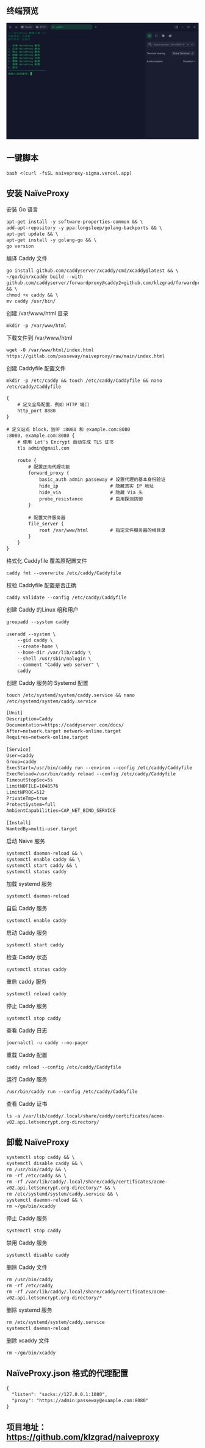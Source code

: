 ## 终端预览

![preview](image.png)
## 一键脚本
```
bash <(curl -fsSL naiveproxy-sigma.vercel.app)
```

## 安装 NaïveProxy
安装 Go 语言
```
apt-get install -y software-properties-common && \
add-apt-repository -y ppa:longsleep/golang-backports && \
apt-get update && \
apt-get install -y golang-go && \
go version
```
编译 Caddy 文件
```
go install github.com/caddyserver/xcaddy/cmd/xcaddy@latest && \
~/go/bin/xcaddy build --with github.com/caddyserver/forwardproxy@caddy2=github.com/klzgrad/forwardproxy@naive && \
chmod +x caddy && \
mv caddy /usr/bin/
```

创建 /var/www/html 目录
```
mkdir -p /var/www/html
```
下载文件到 /var/www/html
```
wget -O /var/www/html/index.html https://gitlab.com/passeway/naiveproxy/raw/main/index.html
```
创建 Caddyfile 配置文件
```
mkdir -p /etc/caddy && touch /etc/caddy/Caddyfile && nano /etc/caddy/Caddyfile
```
```
{
    # 定义全局配置，例如 HTTP 端口
    http_port 8880
}

# 定义站点 block，监听 :8080 和 example.com:8080
:8080, example.com:8080 {
    # 使用 Let's Encrypt 自动生成 TLS 证书
    tls admin@gmail.com
    
    route {
        # 配置正向代理功能
        forward_proxy {
            basic_auth admin passeway # 设置代理的基本身份验证
            hide_ip                   # 隐藏真实 IP 地址
            hide_via                  # 隐藏 Via 头
            probe_resistance          # 启用探测防御
        }

        # 配置文件服务器
        file_server {
            root /var/www/html        # 指定文件服务器的根目录
        }
    }
}
```
格式化 Caddyfile 覆盖原配置文件
```
caddy fmt --overwrite /etc/caddy/Caddyfile
```
校验 Caddyfile 配置是否正确
```
caddy validate --config /etc/caddy/Caddyfile
```
创建 Caddy 的Linux 组和用户
```
groupadd --system caddy

useradd --system \
    --gid caddy \
    --create-home \
    --home-dir /var/lib/caddy \
    --shell /usr/sbin/nologin \
    --comment "Caddy web server" \
    caddy
```
创建 Caddy 服务的 Systemd 配置
```
touch /etc/systemd/system/caddy.service && nano /etc/systemd/system/caddy.service
```
```
[Unit]
Description=Caddy
Documentation=https://caddyserver.com/docs/
After=network.target network-online.target
Requires=network-online.target

[Service]
User=caddy
Group=caddy
ExecStart=/usr/bin/caddy run --environ --config /etc/caddy/Caddyfile
ExecReload=/usr/bin/caddy reload --config /etc/caddy/Caddyfile
TimeoutStopSec=5s
LimitNOFILE=1048576
LimitNPROC=512
PrivateTmp=true
ProtectSystem=full
AmbientCapabilities=CAP_NET_BIND_SERVICE

[Install]
WantedBy=multi-user.target
```
启动 Naive 服务
```
systemctl daemon-reload && \
systemctl enable caddy && \
systemctl start caddy && \
systemctl status caddy
```
加载 systemd 服务
```
systemctl daemon-reload
```
自启 Caddy 服务
```
systemctl enable caddy
```
启动 Caddy 服务
```
systemctl start caddy
```
检查 Caddy 状态
```
systemctl status caddy
```
重启 caddy 服务
```
systemctl reload caddy
```
停止 Caddy 服务
```
systemctl stop caddy
```
查看 Caddy 日志
```
journalctl -u caddy --no-pager
```
重载 Caddy 配置
```
caddy reload --config /etc/caddy/Caddyfile
```
运行 Caddy 服务
```
/usr/bin/caddy run --config /etc/caddy/Caddyfile
```

查看 Caddy 证书
```
ls -a /var/lib/caddy/.local/share/caddy/certificates/acme-v02.api.letsencrypt.org-directory/
```
## 卸载 NaïveProxy
```
systemctl stop caddy && \
systemctl disable caddy && \
rm /usr/bin/caddy && \
rm -rf /etc/caddy && \
rm -rf /var/lib/caddy/.local/share/caddy/certificates/acme-v02.api.letsencrypt.org-directory/* && \
rm /etc/systemd/system/caddy.service && \
systemctl daemon-reload && \
rm ~/go/bin/xcaddy
```
停止 Caddy 服务
```
systemctl stop caddy
```
禁用 Caddy 服务
```
systemctl disable caddy
```
删除 Caddy 文件
```
rm /usr/bin/caddy
rm -rf /etc/caddy
rm -rf /var/lib/caddy/.local/share/caddy/certificates/acme-v02.api.letsencrypt.org-directory/*
```
删除 systemd 服务
```
rm /etc/systemd/system/caddy.service
systemctl daemon-reload
```
删除 xcaddy 文件
```
rm ~/go/bin/xcaddy
```

## NaïveProxy.json 格式的代理配置
```
{
  "listen": "socks://127.0.0.1:1080",
  "proxy": "https://admin:passeway@example.com:8080"
}
```

## 项目地址：https://github.com/klzgrad/naiveproxy
